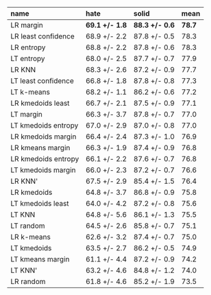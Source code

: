| name                | hate             | solid            | mean     |
|:--------------------|:-----------------|:-----------------|:---------|
| LR margin           | **69.1 +/- 1.8** | **88.3 +/- 0.6** | **78.7** |
| LR least confidence | 68.9 +/- 2.2     | 87.8 +/- 0.5     | 78.3     |
| LR entropy          | 68.8 +/- 2.2     | 87.8 +/- 0.6     | 78.3     |
| LT entropy          | 68.0 +/- 2.5     | 87.7 +/- 0.7     | 77.9     |
| LR KNN              | 68.3 +/- 2.6     | 87.2 +/- 0.9     | 77.7     |
| LT least confidence | 66.8 +/- 1.8     | 87.8 +/- 0.8     | 77.3     |
| LT k-means          | 68.2 +/- 1.1     | 86.2 +/- 0.6     | 77.2     |
| LR kmedoids least   | 66.7 +/- 2.1     | 87.5 +/- 0.9     | 77.1     |
| LT margin           | 66.3 +/- 3.7     | 87.8 +/- 0.7     | 77.0     |
| LT kmedoids entropy | 67.0 +/- 2.9     | 87.0 +/- 0.8     | 77.0     |
| LR kmedoids margin  | 66.4 +/- 2.4     | 87.3 +/- 1.0     | 76.9     |
| LR kmeans margin    | 66.3 +/- 1.9     | 87.4 +/- 0.9     | 76.8     |
| LR kmedoids entropy | 66.1 +/- 2.2     | 87.6 +/- 0.7     | 76.8     |
| LT kmedoids margin  | 66.0 +/- 2.3     | 87.2 +/- 0.7     | 76.6     |
| LR KNN'             | 67.5 +/- 2.9     | 85.4 +/- 1.5     | 76.4     |
| LR kmedoids         | 64.8 +/- 3.7     | 86.8 +/- 0.9     | 75.8     |
| LT kmedoids least   | 64.0 +/- 4.2     | 87.2 +/- 0.8     | 75.6     |
| LT KNN              | 64.8 +/- 5.6     | 86.1 +/- 1.3     | 75.5     |
| LT random           | 64.5 +/- 2.6     | 85.8 +/- 0.7     | 75.1     |
| LR k-means          | 62.6 +/- 3.2     | 87.4 +/- 0.7     | 75.0     |
| LT kmedoids         | 63.5 +/- 2.7     | 86.2 +/- 0.5     | 74.9     |
| LT kmeans margin    | 61.1 +/- 4.4     | 87.2 +/- 0.9     | 74.2     |
| LT KNN'             | 63.2 +/- 4.6     | 84.8 +/- 1.2     | 74.0     |
| LR random           | 61.8 +/- 4.6     | 85.2 +/- 1.9     | 73.5     |